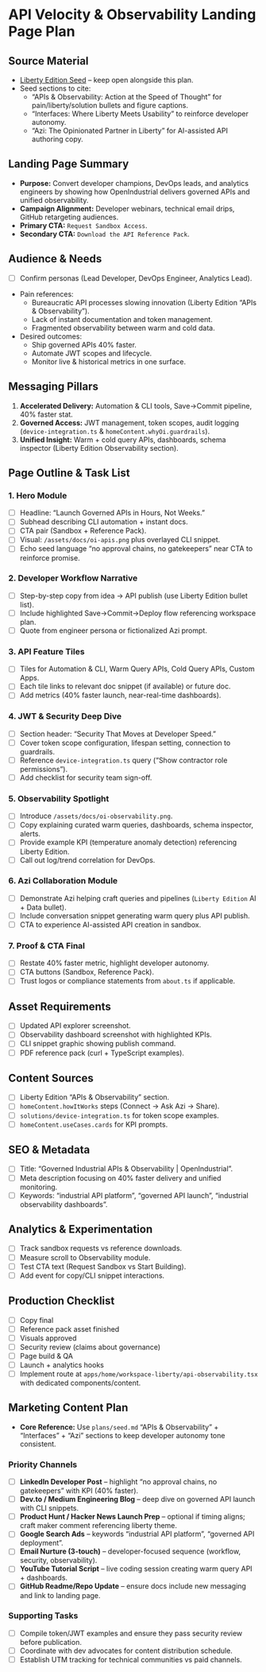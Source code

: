 # API Velocity & Observability Landing Page Plan

## Source Material
- [Liberty Edition Seed](./seed.md) – keep open alongside this plan.
- Seed sections to cite:
  - “APIs & Observability: Action at the Speed of Thought” for pain/liberty/solution bullets and figure captions.
  - “Interfaces: Where Liberty Meets Usability” to reinforce developer autonomy.
  - “Azi: The Opinionated Partner in Liberty” for AI-assisted API authoring copy.

## Landing Page Summary
- **Purpose:** Convert developer champions, DevOps leads, and analytics engineers by showing how OpenIndustrial delivers governed APIs and unified observability.
- **Campaign Alignment:** Developer webinars, technical email drips, GitHub retargeting audiences.
- **Primary CTA:** `Request Sandbox Access`.
- **Secondary CTA:** `Download the API Reference Pack`.

## Audience & Needs
- [ ] Confirm personas (Lead Developer, DevOps Engineer, Analytics Lead).
- Pain references:
  - Bureaucratic API processes slowing innovation (Liberty Edition “APIs & Observability”).
  - Lack of instant documentation and token management.
  - Fragmented observability between warm and cold data.
- Desired outcomes:
  - Ship governed APIs 40% faster.
  - Automate JWT scopes and lifecycle.
  - Monitor live & historical metrics in one surface.

## Messaging Pillars
1. **Accelerated Delivery:** Automation & CLI tools, Save→Commit pipeline, 40% faster stat.
2. **Governed Access:** JWT management, token scopes, audit logging (`device-integration.ts` & `homeContent.whyOi.guardrails`).
3. **Unified Insight:** Warm + cold query APIs, dashboards, schema inspector (Liberty Edition Observability section).

## Page Outline & Task List

### 1. Hero Module
- [ ] Headline: “Launch Governed APIs in Hours, Not Weeks.”
- [ ] Subhead describing CLI automation + instant docs.
- [ ] CTA pair (Sandbox + Reference Pack).
- [ ] Visual: `/assets/docs/oi-apis.png` plus overlayed CLI snippet.
- [ ] Echo seed language “no approval chains, no gatekeepers” near CTA to reinforce promise.

### 2. Developer Workflow Narrative
- [ ] Step-by-step copy from idea → API publish (use Liberty Edition bullet list).
- [ ] Include highlighted Save→Commit→Deploy flow referencing workspace plan.
- [ ] Quote from engineer persona or fictionalized Azi prompt.

### 3. API Feature Tiles
- [ ] Tiles for Automation & CLI, Warm Query APIs, Cold Query APIs, Custom Apps.
- [ ] Each tile links to relevant doc snippet (if available) or future doc.
- [ ] Add metrics (40% faster launch, near-real-time dashboards).

### 4. JWT & Security Deep Dive
- [ ] Section header: “Security That Moves at Developer Speed.”
- [ ] Cover token scope configuration, lifespan setting, connection to guardrails.
- [ ] Reference `device-integration.ts` query (“Show contractor role permissions”).
- [ ] Add checklist for security team sign-off.

### 5. Observability Spotlight
- [ ] Introduce `/assets/docs/oi-observability.png`.
- [ ] Copy explaining curated warm queries, dashboards, schema inspector, alerts.
- [ ] Provide example KPI (temperature anomaly detection) referencing Liberty Edition.
- [ ] Call out log/trend correlation for DevOps.

### 6. Azi Collaboration Module
- [ ] Demonstrate Azi helping craft queries and pipelines (`Liberty Edition` AI + Data bullet).
- [ ] Include conversation snippet generating warm query plus API publish.
- [ ] CTA to experience AI-assisted API creation in sandbox.

### 7. Proof & CTA Final
- [ ] Restate 40% faster metric, highlight developer autonomy.
- [ ] CTA buttons (Sandbox, Reference Pack).
- [ ] Trust logos or compliance statements from `about.ts` if applicable.

## Asset Requirements
- [ ] Updated API explorer screenshot.
- [ ] Observability dashboard screenshot with highlighted KPIs.
- [ ] CLI snippet graphic showing publish command.
- [ ] PDF reference pack (curl + TypeScript examples).

## Content Sources
- [ ] Liberty Edition “APIs & Observability” section.
- [ ] `homeContent.howItWorks` steps (Connect → Ask Azi → Share).
- [ ] `solutions/device-integration.ts` for token scope examples.
- [ ] `homeContent.useCases.cards` for KPI prompts.

## SEO & Metadata
- [ ] Title: “Governed Industrial APIs & Observability | OpenIndustrial”.
- [ ] Meta description focusing on 40% faster delivery and unified monitoring.
- [ ] Keywords: “industrial API platform”, “governed API launch”, “industrial observability dashboards”.

## Analytics & Experimentation
- [ ] Track sandbox requests vs reference downloads.
- [ ] Measure scroll to Observability module.
- [ ] Test CTA text (Request Sandbox vs Start Building).
- [ ] Add event for copy/CLI snippet interactions.

## Production Checklist
- [ ] Copy final
- [ ] Reference pack asset finished
- [ ] Visuals approved
- [ ] Security review (claims about governance)
- [ ] Page build & QA
- [ ] Launch + analytics hooks
- [ ] Implement route at `apps/home/workspace-liberty/api-observability.tsx` with dedicated components/content.

## Marketing Content Plan
- **Core Reference:** Use `plans/seed.md` “APIs & Observability” + “Interfaces” + “Azi” sections to keep developer autonomy tone consistent.

### Priority Channels
- [ ] **LinkedIn Developer Post** – highlight “no approval chains, no gatekeepers” with KPI (40% faster).
- [ ] **Dev.to / Medium Engineering Blog** – deep dive on governed API launch with CLI snippets.
- [ ] **Product Hunt / Hacker News Launch Prep** – optional if timing aligns; craft maker comment referencing liberty theme.
- [ ] **Google Search Ads** – keywords “industrial API platform”, “governed API deployment”.
- [ ] **Email Nurture (3-touch)** – developer-focused sequence (workflow, security, observability).
- [ ] **YouTube Tutorial Script** – live coding session creating warm query API + dashboards.
- [ ] **GitHub Readme/Repo Update** – ensure docs include new messaging and link to landing page.

### Supporting Tasks
- [ ] Compile token/JWT examples and ensure they pass security review before publication.
- [ ] Coordinate with dev advocates for content distribution schedule.
- [ ] Establish UTM tracking for technical communities vs paid channels.
